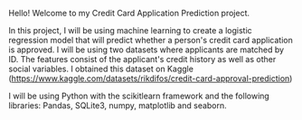 Hello! Welcome to my Credit Card Application Prediction project.

In this project, I will be using machine learning to create a logistic regression model that will predict whether
a person's credit card application is approved. I will be using two datasets where applicants are matched by ID.
The features consist of the applicant's credit history as well as other social variables. 
I obtained this dataset on Kaggle (https://www.kaggle.com/datasets/rikdifos/credit-card-approval-prediction)

I will be using Python with the scikitlearn framework and the following libraries: Pandas, SQLite3, numpy, matplotlib and seaborn.
